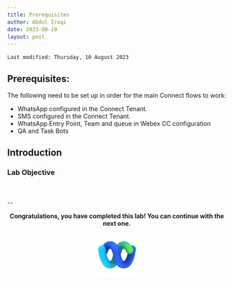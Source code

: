 ```yaml
---
title: Prerequisites
author: Abdul Iraqi
date: 2023-08-10
layout: post
---
```


```
Last modified: Thursday, 10 August 2023
```

## Prerequisites:

The following need to be set up in order for the main Connect flows to work:
-	WhatsApp configured in the Connect Tenant.
- SMS configured in the Connect Tenant.
-	WhatsApp Entry Point, Team and queue in Webex CC configuration
-	QA and Task Bots




## Introduction

### Lab Objective


<br>
<br>
--

  <script>
    document.addEventListener('DOMContentLoaded', () => {
      console.log('DOMContentLoaded OKOK')
    })

    window.addEventListener('load', () => {
      console.log('window load OK')
    })
  </script>

<p style="text-align:center"><strong>Congratulations, you have completed this lab! You can continue with the next one.</strong></p>
		
<p style="text-align:center;"><img src="/assets/gitbook/images/webex.png" width="100"></p>
